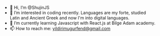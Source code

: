 - 👋 Hi, I’m @ShujinJS
- 👀 I’m interested in coding recently. Languages are my forte, studied Latin and Ancient Greek and now I'm into digital languages.
- 🌱 I’m currently learning Javascript with React.js at Bilge Adam academy.
- 📫 How to reach me: yildirimugurfend@gmail.com

<!---
ShujinJS/ShujinJS is a ✨ special ✨ repository because its `README.md` (this file) appears on your GitHub profile.
You can click the Preview link to take a look at your changes.
--->
